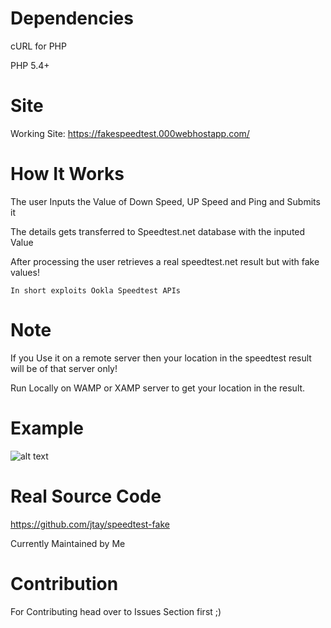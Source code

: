 # Dependencies
cURL for PHP

PHP 5.4+

# Site
Working Site: https://fakespeedtest.000webhostapp.com/

# How It Works
The user Inputs the Value of Down Speed, UP Speed and Ping and Submits it

The details gets transferred to Speedtest.net database with the inputed Value

After processing the user retrieves a real speedtest.net result but with fake values!

```In short exploits Ookla Speedtest APIs```

# Note
If you Use it on a remote server then your location in the speedtest result will be of that server only!

Run Locally on WAMP or XAMP server to get your location in the result.

# Example
![alt text](https://www.speedtest.net/result/7656618580.png)

# Real Source Code
https://github.com/jtay/speedtest-fake

Currently Maintained by Me

# Contribution
For Contributing head over to Issues Section first ;)

